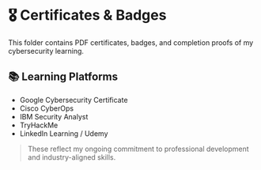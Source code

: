 # 🎖️ Certificates & Badges

This folder contains PDF certificates, badges, and completion proofs of my cybersecurity learning.

## 📚 Learning Platforms

- Google Cybersecurity Certificate
- Cisco CyberOps
- IBM Security Analyst
- TryHackMe
- LinkedIn Learning / Udemy

> These reflect my ongoing commitment to professional development and industry-aligned skills.
